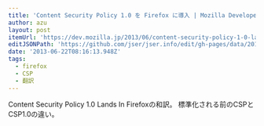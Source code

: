 ```yaml
---
title: 'Content Security Policy 1.0 を Firefox に導入 | Mozilla Developer Street (modest)'
author: azu
layout: post
itemUrl: 'https://dev.mozilla.jp/2013/06/content-security-policy-1-0-lands-in-firefox/'
editJSONPath: 'https://github.com/jser/jser.info/edit/gh-pages/data/2013/06/index.json'
date: '2013-06-22T08:16:13.948Z'
tags:
  - firefox
  - CSP
  - 翻訳
---
```

Content Security Policy 1.0 Lands In Firefoxの和訳。
標準化される前のCSPとCSP1.0の違い。
